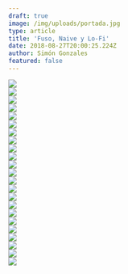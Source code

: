 ```yaml
---
draft: true
image: /img/uploads/portada.jpg
type: article
title: 'Fuso, Naive y Lo-Fi'
date: 2018-08-27T20:00:25.224Z
author: Simón Gonzales
featured: false
---
```

<div><img src="/img/uploads/simonpar_1.jpg"></div>

<div><img src="/img/uploads/simonpar_2.jpg"></div>

<div><img src="/img/uploads/simonpar_3.jpg"></div>

<div><img src="/img/uploads/simonpar_4.jpg"></div>

<div><img src="/img/uploads/simonpar_5.jpg"></div>

<div><img src="/img/uploads/simonpar_6.jpg"></div>

<div><img src="/img/uploads/simonpar_7.jpg"></div>

<div><img src="/img/uploads/simonpar_8.jpg"></div>

<div><img src="/img/uploads/simonpar_9.jpg"></div>

<div><img src="/img/uploads/simonpar_10.jpg"></div>

<div><img src="/img/uploads/simonpar_11.jpg"></div>

<div><img src="/img/uploads/simonpar_12.jpg"></div>

<div><img src="/img/uploads/simonpar_13.jpg"></div>

<div><img src="/img/uploads/simonpar_14.jpg"></div>

<div><img src="/img/uploads/simonpar_15.jpg"></div>

<div><img src="/img/uploads/simonpar_16.jpg"></div>

<div><img src="/img/uploads/simonpar_17.jpg"></div>

<div><img src="/img/uploads/simonpar_18.jpg"></div>

<div><img src="/img/uploads/simonpar_19.jpg"></div>

<div><img src="/img/uploads/simonpar_20.jpg"></div>

<div><img src="/img/uploads/simonpar_21.jpg"></div>

<div><img src="/img/uploads/simonpar_22.jpg"></div>

<div><img src="/img/uploads/simonpar_23.jpg"></div>

